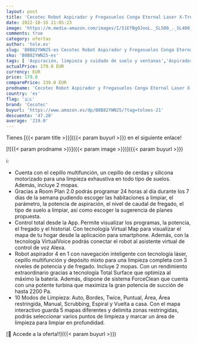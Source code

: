 ```yaml
---
layout: post
title: 'Cecotec Robot Aspirador y Fregasuelos Conga Eternal Laser X-Treme. Autonomía 110 min  Potencia de succión de 2200 Pa con 3 Niveles  Cepillo Multifunción  App  Asistente Virtual Alexa  2 Mopas'
date: 2022-10-16 21:05:23
image: 'https://m.media-amazon.com/images/I/51EfBgOJooL._SL500_._SL400_.jpg'
comments: true
category: ofertas
author: 'tole.es'
slug: 'B0B82YWN25-es Cecotec Robot Aspirador y Fregasuelos Conga Eternal Laser...'
sku: 'B0B82YWN25-es'
tags: [ 'Aspiración, limpieza y cuidado de suelo y ventanas','Aspiradoras','Hogar y cocina','Robots aspiradores','alexa','cecotec','🇪🇸', ]
actualPrice: 179.0 EUR
currency: EUR
price: 179.0
comparePrice: 339.0 EUR
prodname: 'Cecotec Robot Aspirador y Fregasuelos Conga Eternal Laser X-Treme. Autonomía 110 min  Potencia de succión de 2200 Pa con 3 Niveles  Cepillo Multifunción  App  Asistente Virtual Alexa  2 Mopas'
country: 'es'
flag: '🇪🇸'
brand: 'Cecotec'
buyurl: 'https://www.amazon.es/dp/B0B82YWN25/?tag=tolees-21'
descuento: '47.20'
average: '219.0'
---
```


Tienes [{{< param title >}}]({{< param buyurl >}}) en el siguiente enlace!

[![{{< param prodname >}}]({{< param image >}})]({{< param buyurl >}})

ℹ️:

- Cuenta con el cepillo multifunción, un cepillo de cerdas y silicona motorizado para una limpieza exhaustiva en todo tipo de suelos. Además, incluye 2 mopas.
- Gracias a Room Plan 2.0 podrás programar 24 horas al día durante los 7 días de la semana pudiendo escoger las habitaciones a limpiar, el parámetro, la potencia de aspiración, el nivel de caudal de fregado, el tipo de suelo a limpiar, así como escoger la sugerencia de planes propuesta.
- Control total desde la App. Permite visualizar los programas, la potencia, el fregado y el historial. Con tecnología Virtual Map para visualizar el mapa de tu hogar desde la aplicación para smartphone. Además, con la tecnología VirtualVoice podrás conectar el robot al asistente virtual de control de voz Alexa.
- Robot aspirador 4 en 1 con navegación inteligente con tecnología láser, cepillo multifunción y depósito mixto para una limpieza completa con 3 niveles de potencia y de fregado. Incluye 2 mopas. Con un rendimiento extraordinario gracias a tecnología Total Surface que optimiza al máximo la batería. Además, dispone de sistema ForceClean que cuenta con una potente turbina que maximiza la gran potencia de succión de hasta 2200 Pa.
- 10 Modos de Limpieza: Auto, Bordes, Twice, Puntual, Área, Área restringida, Manual, Scrubbing, Espiral y Vuelta a casa. Con el mapa interactivo guarda 5 mapas diferentes y delimita zonas restringidas, podrás seleccionar varios puntos de limpieza y marcar un área de limpieza para limpiar en profundidad.

[🛒 Accede a la oferta!!]({{< param buyurl >}})

